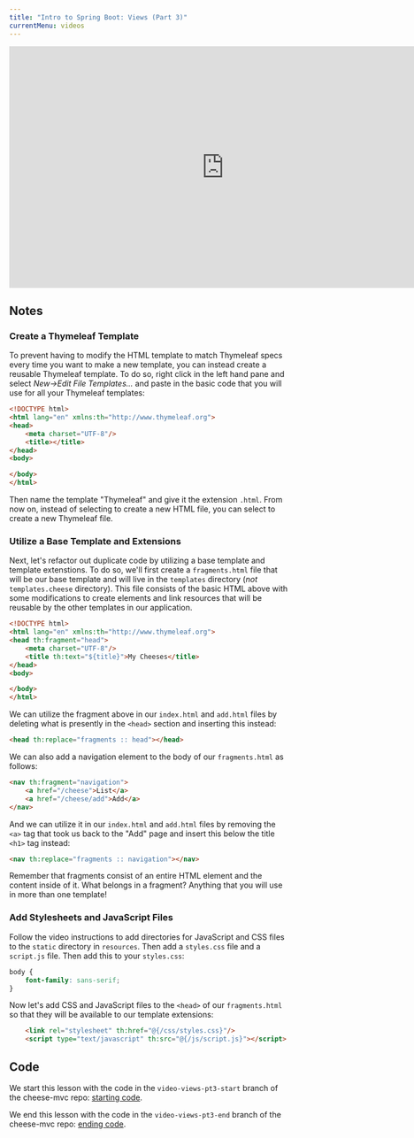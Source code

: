 ```yaml
---
title: "Intro to Spring Boot: Views (Part 3)"
currentMenu: videos
---
```


<div class="youtube-wrapper"><iframe width="776" height="437" src="https://www.youtube.com/embed/pLVjuN4OPy8" frameborder="0" allowfullscreen></iframe></div>

## Notes

### Create a Thymeleaf Template

To prevent having to modify the HTML template to match Thymeleaf specs every time you want to make a new template, you can instead create a reusable Thymeleaf template. To do so, right click in the left hand pane and select *New->Edit File Templates...* and paste in the basic code that you will use for all your Thymeleaf templates:

```HTML
<!DOCTYPE html>
<html lang="en" xmlns:th="http://www.thymeleaf.org">
<head>
    <meta charset="UTF-8"/>
    <title></title>
</head>
<body>

</body>
</html>
```

Then name the template "Thymeleaf" and give it the extension `.html`. From now on, instead of selecting to create a new HTML file, you can select to create a new Thymeleaf file.

### Utilize a Base Template and Extensions

Next, let's refactor out duplicate code by utilizing a base template and template extenstions. To do so, we'll first create a `fragments.html` file that will be our base template and will live in the `templates` directory (*not* `templates.cheese` directory). This file consists of the basic HTML above with some modifications to create elements and link resources that will be reusable by the other templates in our application. 

```HTML
<!DOCTYPE html>
<html lang="en" xmlns:th="http://www.thymeleaf.org">
<head th:fragment="head">
    <meta charset="UTF-8"/>
    <title th:text="${title}">My Cheeses</title>
</head>
<body>

</body>
</html>
```

We can utilize the fragment above in our `index.html` and `add.html` files by deleting what is presently in the `<head>` section and inserting this instead:

```HTML
<head th:replace="fragments :: head"></head>
```

We can also add a navigation element to the body of our `fragments.html` as follows:

```HTML
<nav th:fragment="navigation">
    <a href="/cheese">List</a>
    <a href="/cheese/add">Add</a>
</nav>
```

And we can utilize it in our `index.html` and `add.html` files by removing the `<a>` tag that took us back to the "Add" page and insert this below the title `<h1>` tag instead:

```HTML
<nav th:replace="fragments :: navigation"></nav>
```

Remember that fragments consist of an entire HTML element and the content inside of it. What belongs in a fragment? Anything that you will use in more than one template!

### Add Stylesheets and JavaScript Files

Follow the video instructions to add directories for JavaScript and CSS files to the `static` directory in `resources`. Then add a `styles.css` file and a `script.js` file. Then add this to your `styles.css`:

```css
body {
    font-family: sans-serif;
}
```

Now let's add CSS and JavaScript files to the `<head>` of our `fragments.html` so that they will be available to our template extensions:

```HTML
    <link rel="stylesheet" th:href="@{/css/styles.css}"/>
    <script type="text/javascript" th:src="@{/js/script.js}"></script>
```

## Code

We start this lesson with the code in the `video-views-pt3-start` branch of the cheese-mvc repo: [starting code](https://github.com/LaunchCodeEducation/cheese-mvc/tree/video-views-pt3-start).

We end this lesson with the code in the `video-views-pt3-end` branch of the cheese-mvc repo: [ending code](https://github.com/LaunchCodeEducation/cheese-mvc/tree/video-views-pt3-end).

